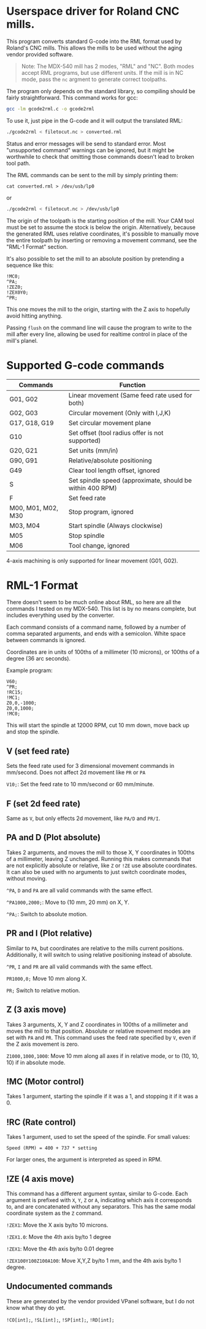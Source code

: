 # Userspace driver for Roland CNC mills.

This program converts standard G-code into the RML format used by Roland's CNC mills.
This allows the mills to be used without the aging vendor provided software.

> Note: The MDX-540 mill has 2 modes, "RML" and "NC".
> Both modes accept RML programs, but use different units.
> If the mill is in NC mode, pass the `nc` argment to generate correct toolpaths.

The program only depends on the standard library, so compiling should be fairly straightforward.
This command works for gcc:

```sh
gcc -lm gcode2rml.c -o gcode2rml
```

To use it, just pipe in the G-code and it will output the translated RML:

```sh
./gcode2rml < filetocut.nc > converted.rml
```

Status and error messages will be send to standard error.
Most "unsupported command" warnings can be ignored, but it might be worthwhile to check that omitting those commands doesn't lead to broken tool path.

The RML commands can be sent to the mill by simply printing them:

```
cat converted.rml > /dev/usb/lp0
```

or 

```sh
./gcode2rml < filetocut.nc > /dev/usb/lp0
```

The origin of the toolpath is the starting position of the mill.
Your CAM tool must be set to assume the stock is below the origin.
Alternatively, because the generated RML uses relative coordinates, it's possible to manually move the entire toolpath by inserting or removing a movement command, see the "RML-1 Format" section.

It's also possible to set the mill to an absolute position by pretending a sequence like this:

```
!MC0;
^PA;
!ZEZ0;
!ZEX0Y0;
^PR;
```

This one moves the mill to the origin, starting with the Z axis to hopefully avoid hitting anything.

Passing `flush` on the command line will cause the program to write to the mill after every line, allowing be used for realtime control in place of the mill's planel.

# Supported G-code commands

|Commands|Function|
|-|-|
|G01, G02|Linear movement (Same feed rate used for both)|
|G02, G03|Circular movement (Only with I,J,K)|
|G17, G18, G19|Set circular movement plane|
|G10|Set offset (tool radius offer is not supported)|
|G20, G21|Set units (mm/in)|
|G90, G91|Relative/absolute positioning|
|G49|Clear tool length offset, ignored|
|S|Set spindle speed (approximate, should be within 400 RPM)|
|F|Set feed rate|
|M00, M01, M02, M30|Stop program, ignored|
|M03, M04|Start spindle (Always clockwise)|
|M05|Stop spindle|
|M06|Tool change, ignored|

4-axis machining is only supported for linear movement (G01, G02).

# RML-1 Format

There doesn't seem to be much online about RML, so here are all the commands I tested on my MDX-540.
This list is by no means complete, but includes everything used by the converter.

Each command consists of a command name, followed by a number of comma separated arguments, and ends with a semicolon.
White space between commands is ignored.

Coordinates are in units of 100ths of a millimeter (10 microns), or 100ths of a degree (36 arc seconds). 

Example program:

```
V60;
^PR;
!RC15;
!MC1;
Z0,0,-1000;
Z0,0,1000;
!MC0;
```

This will start the spindle at 12000 RPM, cut 10 mm down, move back up and stop the spindle.

## V (set feed rate)

Sets the feed rate used for 3 dimensional movement commands in mm/second.
Does not affect 2d movement like `PR` or `PA`

`V10;`: Set the feed rate to 10 mm/second or 60 mm/minute.

## F (set 2d feed rate)

Same as `V`, but only effects 2d movement, like `PA/D` and `PR/I`.

## PA and D (Plot absolute)

Takes 2 arguments, and moves the mill to those X, Y coordinates in 100ths of a millimeter, leaving Z unchanged.
Running this makes commands that are not explicitly absolute or relative, like `Z` or `!ZE` use absolute coordinates.
It can also be used with no arguments to just switch coordinate modes, without moving.

`^PA`, `D` and `PA` are all valid commands with the same effect.

`^PA1000,2000;`: Move to (10 mm, 20 mm) on X, Y.

`^PA;`: Switch to absolute motion.

## PR and I (Plot relative)

Similar to `PA`, but coordinates are relative to the mills current positions.
Additionally, it will switch to using relative positioning instead of absolute.

`^PR`, `I` and `PR` are all valid commands with the same effect.

`PR1000,0;` Move 10 mm along  X.

`PR;` Switch to relative motion.

## Z (3 axis move)

Takes 3 arguments, X, Y and Z coordinates in 100ths of a millimeter and moves the mill to that position.
Absolute or relative movement modes are set with `PA` and `PR`.
This command uses the feed rate specified by `V`, even if the Z axis movement is zero.

`Z1000,1000,1000`: Move 10 mm along all axes if in relative mode, or to (10, 10, 10) if in absolute mode.

## !MC (Motor control)

Takes 1 argument, starting the spindle if it was a 1, and stopping it if it was a 0.

## !RC (Rate control)

Takes 1 argument, used to set the speed of the spindle. For small values:

```
Speed (RPM) = 400 + 737 * setting
```

For larger ones, the argument is interpreted as speed in RPM.

## !ZE (4 axis move)

This command has a different argument syntax, similar to G-code.
Each argument is prefixed with `X`, `Y`, `Z` or `A`, indicating which axis it corresponds to, and are concatenated without any separators.
This has the same modal coordinate system as the `Z` command.


`!ZEX1`: Move the X axis by/to 10 microns.

`!ZEX1.0`: Move the 4th axis by/to 1 degree

`!ZEX1`: Move the 4th axis by/to 0.01 degree

`!ZEX100Y100Z100A100`: Move X,Y,Z by/to 1 mm, and the 4th axis by/to 1 degree.

## Undocumented commands

These are generated by the vendor provided VPanel software, but I do not know what they do yet.

`!CO[int];`, `!SL[int];`, `!SP[int];`, `!RD[int];`
